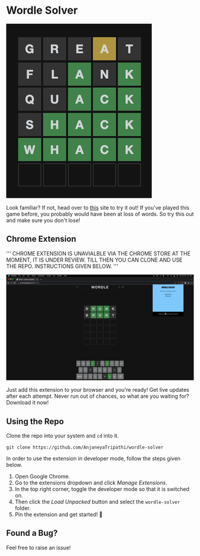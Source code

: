 # Wordle Solver

![Wordle Game](wordle.png)

Look familiar? If not, head over to [this](https://www.powerlanguage.co.uk/wordle/) site to try it out! 
If you've played this game before, you probably would have been at loss of words. So try this out and make sure you don't lose!

## Chrome Extension

'''
CHROME EXTENSION IS UNAVIALBLE VIA THE CHROME STORE AT THE MOMENT, IT IS UNDER REVIEW. TILL THEN YOU CAN CLONE AND USE THE REPO. INSTRUCTIONS GIVEN BELOW.
'''

![Chrome Extension](extension.png)

Just add this extension to your browser and you're ready! Get live updates after each attempt. Never run out of chances, so what are you waiting for? Download it now!


## Using the Repo

Clone the repo into your system and `cd` into it. 

```
git clone https://github.com/AnjaneyaTripathi/wordle-solver
```

In order to use the extension in developer mode, follow the steps given below.

1. Open Google Chrome.
2. Go to the extensions dropdown and click *Manage Extensions*.
3. In the top right corner, toggle the developer mode so that it is switched on.
4. Then click the *Load Unpacked* button and select the `wordle-solver` folder.
5. Pin the extension and get started! 🚀

## Found a Bug?

Feel free to raise an issue!
